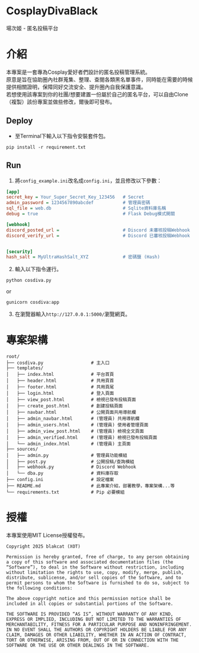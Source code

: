 # CosplayDivaBlack
場次姬 - 匿名投稿平台

# 介紹
本專案是一套專為Cosplay愛好者們設計的匿名投稿管理系統。<br>
原意是旨在協助圈內社群蒐集、整理、查閱各類黑名單事件，同時能在需要的時候提供相關證明，保障同好交流安全、提升圈內自我保護意識。<br>
若想使用該專案到你的社團/想要建置一份屬於自己的匿名平台，可以自由Clone（複製）該份專案並做些修改，爾後即可發布。

## Deploy
- 至Terminal下輸入以下指令安裝套件包。
```
pip install -r requirement.txt
```

## Run
1. 將`config_example.ini`改名成`config.ini`，並且修改以下參數：
```ini
[app]
secret_key = Your_Super_Secret_Key_123456   # Secret
admin_password = 1234567890abcdef           # 管理員密碼
sql_file = web.db                           # Sqlite資料庫名稱
debug = true                                # Flask Debug模式開關

[webhook]
discord_posted_url =                        # Discord 未審核投稿Webhook
discord_verify_url =                        # Discord 已審核投稿Webhook


[security]
hash_salt = MyUltraHashSalt_XYZ             # 密碼鹽 (Hash)
```
2. 輸入以下指令運行。
```
python cosdiva.py
```
or
```
gunicorn cosdiva:app
```
3. 在瀏覽器輸入`http://127.0.0.1:5000/`瀏覽網頁。

# 專案架構
```
root/
├── cosdiva.py                  # 主入口
├── templates/
│   ├── index.html              # 平台首頁
│   ├── header.html             # 共用頁首
│   ├── footer.html             # 共用頁尾
│   ├── login.html              # 登入頁面
│   ├── view_post.html          # 檢視已發布投稿頁面
│   ├── create_post.html        # 創建投稿頁面
│   ├── navbar.html             # 公開頁面共用導航欄
│   ├── admin_navbar.html       # (管理員) 共用導航欄
│   ├── admin_users.html        # (管理員) 使用者管理頁面
│   ├── admin_view_post.html    # (管理員) 檢視全文頁面
│   ├── admin_verified.html     # (管理員) 檢視已發布投稿頁面
│   └── admin_index.html        # (管理員) 主頁面
├── sources/
│   ├── admin.py                # 管理員功能模組
│   ├── post.py                 # 公開投稿/查詢模組
│   ├── webhook.py              # Discord Webhook
│   └── dba.py                  # 資料庫存取
├── config.ini                  # 設定檔案
├── README.md                   # 此專案介紹，部署教學，專案架構...等
└── requirements.txt            # Pip 必要模組
```

# 授權
本專案使用MIT License授權發布。
```
Copyright 2025 blakcat (XOT)

Permission is hereby granted, free of charge, to any person obtaining a copy of this software and associated documentation files (the “Software”), to deal in the Software without restriction, including without limitation the rights to use, copy, modify, merge, publish, distribute, sublicense, and/or sell copies of the Software, and to permit persons to whom the Software is furnished to do so, subject to the following conditions:

The above copyright notice and this permission notice shall be included in all copies or substantial portions of the Software.

THE SOFTWARE IS PROVIDED “AS IS”, WITHOUT WARRANTY OF ANY KIND, EXPRESS OR IMPLIED, INCLUDING BUT NOT LIMITED TO THE WARRANTIES OF MERCHANTABILITY, FITNESS FOR A PARTICULAR PURPOSE AND NONINFRINGEMENT. IN NO EVENT SHALL THE AUTHORS OR COPYRIGHT HOLDERS BE LIABLE FOR ANY CLAIM, DAMAGES OR OTHER LIABILITY, WHETHER IN AN ACTION OF CONTRACT, TORT OR OTHERWISE, ARISING FROM, OUT OF OR IN CONNECTION WITH THE SOFTWARE OR THE USE OR OTHER DEALINGS IN THE SOFTWARE.
```